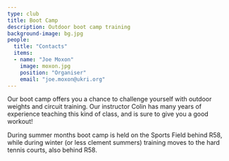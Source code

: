 ```yaml
---
type: club
title: Boot Camp
description: Outdoor boot camp training
background-image: bg.jpg
people:
  title: "Contacts"
  items:
  - name: "Joe Moxon"
    image: moxon.jpg
    position: "Organiser"
    email: "joe.moxon@ukri.org"
---
```


Our boot camp offers you a chance to challenge yourself with outdoor weights and circuit training. Our instructor Colin has many years of experience teaching this kind of class, and is sure to give you a good workout!

During summer months boot camp is held on the Sports Field behind R58, while during winter (or less clement summers) training moves to the hard tennis courts, also behind R58.

